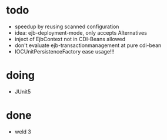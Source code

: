 
# todo

* speedup by reusing scanned configuration
* idea: ejb-deployment-mode, only accepts Alternatives
* inject of EjbContext not in CDI-Beans allowed
* don't evaluate ejb-transactionmanagement at pure cdi-bean
* IOCUnitPersistenceFactory ease usage!!!

# doing
* JUnit5

# done
* weld 3
